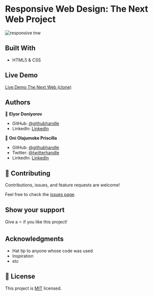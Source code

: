 # Responsive Web Design: The Next Web Project

> 
![responsive tnw](https://user-images.githubusercontent.com/69638013/105453078-c58ebc80-5c7f-11eb-9aaf-09147e8ccf05.png)

## Built With

- HTML5 & CSS

## Live Demo

[Live Demo The Next Web (clone)](https://el28dev.github.io/TNW_project/.)

## Authors

👤 **Elyor Doniyorov**

- GitHub: [@githubhandle](https://github.com/EL28DEV)
- LinkedIn: [LinkedIn](https://www.linkedin.com/in/elyor-doniyorov-a24631135/)

👤 **Oni Olajumoke Priscilla**

- GitHub: [@githubhandle](https://github.com/prolajumokeoni)
- Twitter: [@twitterhandle](https://twitter.com/prolajumokeoni)
- LinkedIn: [LinkedIn](https://www.linkedin.com/in/olajumoke-priscilla-oni-44a48b162/)

## 🤝 Contributing

Contributions, issues, and feature requests are welcome!

Feel free to check the [issues page](https://github.com/EL28DEV/TNW_project/issues).

## Show your support

Give a ⭐️ if you like this project!

## Acknowledgments

- Hat tip to anyone whose code was used
- Inspiration
- etc

## 📝 License

This project is [MIT](https://github.com/EL28DEV/TNW_project/blob/main/LICENSE) licensed.
